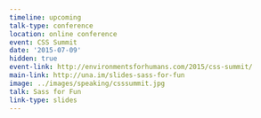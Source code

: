 ```yaml
---
timeline: upcoming
talk-type: conference
location: online conference
event: CSS Summit
date: '2015-07-09'
hidden: true
event-link: http://environmentsforhumans.com/2015/css-summit/
main-link: http://una.im/slides-sass-for-fun
image: ../images/speaking/csssummit.jpg
talk: Sass for Fun
link-type: slides
---
```

